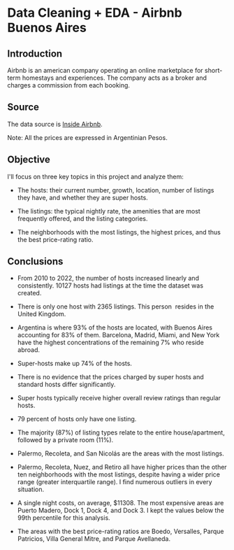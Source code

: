 # Data Cleaning + EDA - Airbnb Buenos Aires #


## Introduction ##
Airbnb is an american company operating an online marketplace for short-term homestays and experiences. The company acts as a broker and charges a commission from each booking.

## Source ##
The data source is [Inside Airbnb](http://insideairbnb.com/get-the-data/).

Note: All the prices are expressed in Argentinian Pesos.

## Objective ##
I'll focus on three key topics in this project and analyze them:

- The hosts: their current number, growth, location, number of listings they have, and whether they are super hosts. 

- The listings: the typical nightly rate, the amenities that are most frequently offered, and the listing categories. 

- The neighborhoods with the most listings, the highest prices, and thus the best price-rating ratio.

## Conclusions ##

- From 2010 to 2022, the number of hosts increased linearly and consistently. 10127 hosts had listings at the time the dataset was created. 
- There is only one host with 2365 listings. This person  resides in the United Kingdom. 
- Argentina is where 93% of the hosts are located, with Buenos Aires accounting for 83% of them. Barcelona, Madrid, Miami, and New York have the highest concentrations of the remaining 7% who reside abroad. 
- Super-hosts make up 74% of the hosts.

- There is no evidence that the prices charged by super hosts and standard hosts differ significantly. 
- Super hosts typically receive higher overall review ratings than regular hosts. 
- 79 percent of hosts only have one listing. 
- The majority (87%) of listing types relate to the entire house/apartment, followed by a private room (11%). 
- Palermo, Recoleta, and San Nicolás are the areas with the most listings. 
- Palermo, Recoleta, Nuez, and Retiro all have higher prices than the other ten neighborhoods with the most listings, despite having a wider price range (greater interquartile range). I find numerous outliers in every situation.
- A single night costs, on average, $11308. The most expensive areas are Puerto Madero, Dock 1, Dock 4, and Dock 3. I kept the values below the 99th percentile for this analysis. 
- The areas with the best price-rating ratios are Boedo, Versalles, Parque Patricios, Villa General Mitre, and Parque Avellaneda.
